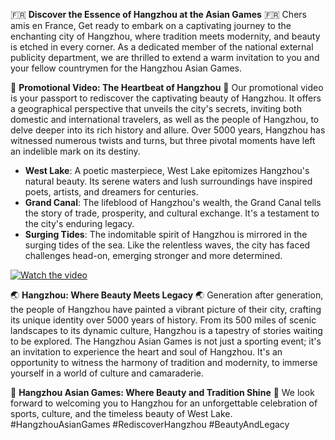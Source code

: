🇫🇷 **Discover the Essence of Hangzhou at the Asian Games** 🇫🇷
Chers amis en France,
Get ready to embark on a captivating journey to the enchanting city of Hangzhou, where tradition meets modernity, and beauty is etched in every corner. As a dedicated member of the national external publicity department, we are thrilled to extend a warm invitation to you and your fellow countrymen for the Hangzhou Asian Games.

🌆 **Promotional Video: The Heartbeat of Hangzhou** 🌆 Our promotional video is your passport to rediscover the captivating beauty of Hangzhou. It offers a geographical perspective that unveils the city's secrets, inviting both domestic and international travelers, as well as the people of Hangzhou, to delve deeper into its rich history and allure. Over 5000 years, Hangzhou has witnessed numerous twists and turns, but three pivotal moments have left an indelible mark on its destiny.

- **West Lake**: A poetic masterpiece, West Lake epitomizes Hangzhou's natural beauty. Its serene waters and lush surroundings have inspired poets, artists, and dreamers for centuries.
- **Grand Canal**: The lifeblood of Hangzhou's wealth, the Grand Canal tells the story of trade, prosperity, and cultural exchange. It's a testament to the city's enduring legacy.
- **Surging Tides**: The indomitable spirit of Hangzhou is mirrored in the surging tides of the sea. Like the relentless waves, the city has faced challenges head-on, emerging stronger and more determined.

[![Watch the video](http://cdn.willstudy.net.cn/NRR4TIC/Resources/WhatIsHangzhouCover.png)](http://cdn.willstudy.net.cn/NRR4TIC/Resources/WhatIsHangzhou.mp4)

🌏 **Hangzhou: Where Beauty Meets Legacy** 🌏 Generation after generation, the people of Hangzhou have painted a vibrant picture of their city, crafting its unique identity over 5000 years of history. From its 500 miles of scenic landscapes to its dynamic culture, Hangzhou is a tapestry of stories waiting to be explored.
The Hangzhou Asian Games is not just a sporting event; it's an invitation to experience the heart and soul of Hangzhou. It's an opportunity to witness the harmony of tradition and modernity, to immerse yourself in a world of culture and camaraderie.

🎉 **Hangzhou Asian Games: Where Beauty and Tradition Shine** 🎉
We look forward to welcoming you to Hangzhou for an unforgettable celebration of sports, culture, and the timeless beauty of West Lake.
#HangzhouAsianGames #RediscoverHangzhou #BeautyAndLegacy